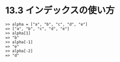 # 13.3 インデックスの使い方

```
>> alpha = ["a", "b", "c", "d", "e"]
=> ["a", "b", "c", "d", "e"]
>> alpha[1]
=> "b"
>> alpha[-1]
=> "e"
>> alpha[-2]
=> "d"
```

